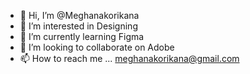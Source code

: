 - 👋 Hi, I’m @Meghanakorikana
- 👀 I’m interested in Designing 
- 🌱 I’m currently learning Figma
- 💞️ I’m looking to collaborate on Adobe
- 📫 How to reach me ...
meghanakorikana@gmail.com
<!---
Meghanakorikana/Meghanakorikana is a ✨ special ✨ repository because its `README.md` (this file) appears on your GitHub profile.
You can click the Preview link to take a look at your changes.
--->
